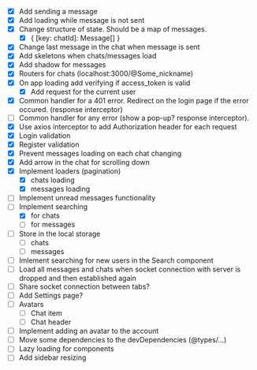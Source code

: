 - [x] Add sending a message
- [x] Add loading while message is not sent
- [x] Change structure of state. Should be a map of messages.
  - [x] { [key: chatId]: Message[] }
- [x] Change last message in the chat when message is sent
- [x] Add skeletons when chats/messages load
- [x] Add shadow for messages
- [x] Routers for chats (localhost:3000/@Some_nickname)
- [x] On app loading add verifying if access_token is valid
  - [x] Add request for the current user
- [x] Common handler for a 401 error. Redirect on the login page if the error occured. (response interceptor)
- [ ] Common handler for any error (show a pop-up? response interceptor).
- [x] Use axios interceptor to add Authorization header for each request
- [x] Login validation
- [x] Register validation
- [x] Prevent messages loading on each chat changing
- [x] Add arrow in the chat for scrolling down
- [x] Implement loaders (pagination)
  - [x] chats loading
  - [x] messages loading
- [ ] Implement unread messages functionality
- [ ] Implement searching
  - [x] for chats
  - [ ] for messages
- [ ] Store in the local storage
  - [ ] chats
  - [ ] messages
- [ ] Imlement searching for new users in the Search component
- [ ] Load all messages and chats when socket connection with server is dropped and then established again
- [ ] Share socket connection between tabs?
- [ ] Add Settings page?
- [ ] Avatars
  - [ ] Chat item
  - [ ] Chat header
- [ ] Implement adding an avatar to the account
- [ ] Move some dependencies to the devDependencies (@types/...)
- [ ] Lazy loading for components
- [ ] Add sidebar resizing
